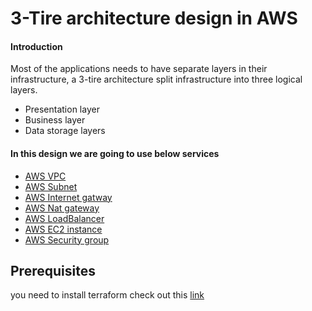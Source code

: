 
# 3-Tire architecture design in AWS
#### Introduction
Most of the applications needs to have separate layers in their infrastructure, a 3-tire architecture split infrastructure into three logical layers.
- Presentation layer
- Business layer
- Data storage layers


#### In this design we are going to use below services

- [AWS VPC](https://docs.aws.amazon.com/vpc/latest/userguide/what-is-amazon-vpc.html)
- [AWS Subnet](https://docs.aws.amazon.com/vpc/latest/userguide/configure-subnets.html)
- [AWS Internet gatway](https://docs.aws.amazon.com/vpc/latest/userguide/VPC_Internet_Gateway.html)
- [AWS Nat gateway](https://docs.aws.amazon.com/vpc/latest/userguide/vpc-nat-gateway.html)
- [AWS LoadBalancer](https://aws.amazon.com/elasticloadbalancing/)
- [AWS EC2 instance](https://aws.amazon.com/ec2/)
- [AWS Security group](https://docs.aws.amazon.com/vpc/latest/userguide/VPC_SecurityGroups.html)

## Prerequisites
you need to install terraform  check out this [link](https://developer.hashicorp.com/terraform/tutorials/aws-get-started/install-cli)
